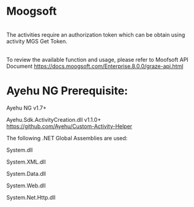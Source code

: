 #     Moogsoft

<br>The activities require an authorization token which can be obtain using activity MGS Get Token.

<br>To review the available function and usage, please refer to Moofsoft API Document https://docs.moogsoft.com/Enterprise.8.0.0/graze-api.html</br>


#     Ayehu NG Prerequisite:

Ayehu NG v1.7+

Ayehu.Sdk.ActivityCreation.dll v1.1.0+ <br>https://github.com/Ayehu/Custom-Activity-Helper</br>


The following .NET Global Assemblies are used:

System.dll

System.XML.dll

System.Data.dll

System.Web.dll

System.Net.Http.dll

